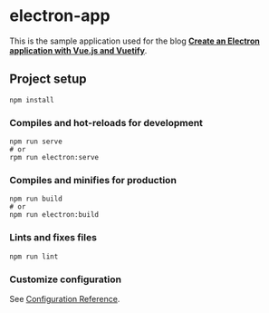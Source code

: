 # electron-app

This is the sample application used for the blog [**Create an Electron application with Vue.js and Vuetify**](https://medium.com/@bromix/electron-application-with-vue-js-and-vuetify-f2a1f9c749b8).

## Project setup
```
npm install
```

### Compiles and hot-reloads for development
```
npm run serve
# or
rpm run electron:serve
```

### Compiles and minifies for production
```
npm run build
# or
npm run electron:build
```

### Lints and fixes files
```
npm run lint
```

### Customize configuration
See [Configuration Reference](https://cli.vuejs.org/config/).
